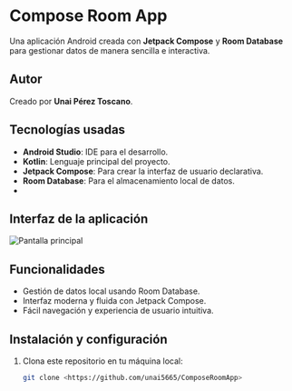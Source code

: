 # Compose Room App

Una aplicación Android creada con **Jetpack Compose** y **Room Database** para gestionar datos de manera sencilla e interactiva.

## Autor
Creado por **Unai Pérez Toscano**.

## Tecnologías usadas
- **Android Studio**: IDE para el desarrollo.
- **Kotlin**: Lenguaje principal del proyecto.
- **Jetpack Compose**: Para crear la interfaz de usuario declarativa.
- **Room Database**: Para el almacenamiento local de datos.
- 
## Interfaz de la aplicación

![Pantalla principal](images/mi-imagen.png)

## Funcionalidades
- Gestión de datos local usando Room Database.
- Interfaz moderna y fluida con Jetpack Compose.
- Fácil navegación y experiencia de usuario intuitiva.

## Instalación y configuración
1. Clona este repositorio en tu máquina local:
   ```bash
   git clone <https://github.com/unai5665/ComposeRoomApp>
